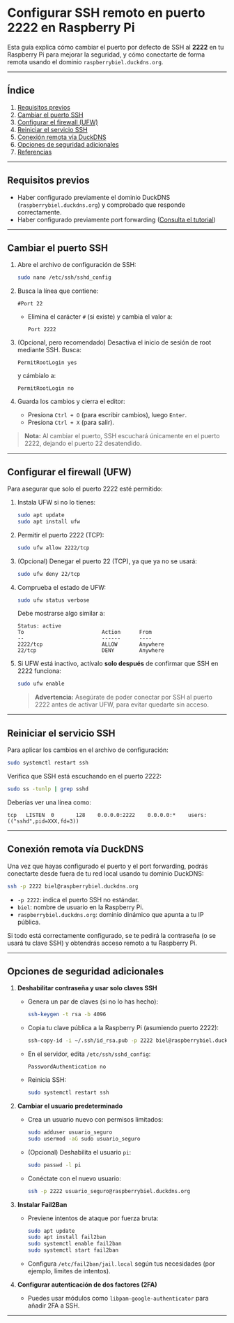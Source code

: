 # Configurar SSH remoto en puerto 2222 en Raspberry Pi

Esta guía explica cómo cambiar el puerto por defecto de SSH al **2222** en tu Raspberry Pi para mejorar la seguridad, y cómo conectarte de forma remota usando el dominio `raspberrybiel.duckdns.org`.

---

## Índice

1. [Requisitos previos](#requisitos-previos)
2. [Cambiar el puerto SSH](#cambiar-el-puerto-ssh)
3. [Configurar el firewall (UFW)](#configurar-el-firewall-ufw)
4. [Reiniciar el servicio SSH](#reiniciar-el-servicio-ssh)
6. [Conexión remota vía DuckDNS](#conexión-remota-vía-duckdns)
7. [Opciones de seguridad adicionales](#opciones-de-seguridad-adicionales)
8. [Referencias](#referencias)

---

## Requisitos previos

- Haber configurado previamente el dominio DuckDNS (`raspberrybiel.duckdns.org`) y comprobado que responde correctamente.
- Haber configurado previamente port forwarding ([Consulta el tutorial](PortForwarding.md))

---

## Cambiar el puerto SSH

1. Abre el archivo de configuración de SSH:
   ```bash
   sudo nano /etc/ssh/sshd_config
   ```

2. Busca la línea que contiene:
   ```text
   #Port 22
   ```
   - Elimina el carácter `#` (si existe) y cambia el valor a:
     ```text
     Port 2222
     ```

3. (Opcional, pero recomendado) Desactiva el inicio de sesión de root mediante SSH. Busca:
   ```text
   PermitRootLogin yes
   ```
   y cámbialo a:
   ```text
   PermitRootLogin no
   ```

4. Guarda los cambios y cierra el editor:
   - Presiona `Ctrl + O` (para escribir cambios), luego `Enter`.
   - Presiona `Ctrl + X` (para salir).

> **Nota:** Al cambiar el puerto, SSH escuchará únicamente en el puerto 2222, dejando el puerto 22 desatendido.

---

## Configurar el firewall (UFW)

Para asegurar que solo el puerto 2222 esté permitido:

1. Instala UFW si no lo tienes:
   ```bash
   sudo apt update
   sudo apt install ufw
   ```

2. Permitir el puerto 2222 (TCP):
   ```bash
   sudo ufw allow 2222/tcp
   ```

3. (Opcional) Denegar el puerto 22 (TCP), ya que ya no se usará:
   ```bash
   sudo ufw deny 22/tcp
   ```

4. Comprueba el estado de UFW:
   ```bash
   sudo ufw status verbose
   ```
   Debe mostrarse algo similar a:
   ```
   Status: active
   To                         Action      From
   --                         ------      ----
   2222/tcp                   ALLOW       Anywhere
   22/tcp                     DENY        Anywhere
   ```

5. Si UFW está inactivo, actívalo **solo después** de confirmar que SSH en 2222 funciona:
   ```bash
   sudo ufw enable
   ```
   > **Advertencia:** Asegúrate de poder conectar por SSH al puerto 2222 antes de activar UFW, para evitar quedarte sin acceso.

---

## Reiniciar el servicio SSH

Para aplicar los cambios en el archivo de configuración:

```bash
sudo systemctl restart ssh
```

Verifica que SSH está escuchando en el puerto 2222:

```bash
sudo ss -tunlp | grep sshd
```

Deberías ver una línea como:
```
tcp   LISTEN  0       128    0.0.0.0:2222    0.0.0.0:*    users:(("sshd",pid=XXX,fd=3))
```

---

## Conexión remota vía DuckDNS

Una vez que hayas configurado el puerto y el port forwarding, podrás conectarte desde fuera de tu red local usando tu dominio DuckDNS:

```bash
ssh -p 2222 biel@raspberrybiel.duckdns.org
```

- `-p 2222`: indica el puerto SSH no estándar.
- `biel`: nombre de usuario en la Raspberry Pi.
- `raspberrybiel.duckdns.org`: dominio dinámico que apunta a tu IP pública.

Si todo está correctamente configurado, se te pedirá la contraseña (o se usará tu clave SSH) y obtendrás acceso remoto a tu Raspberry Pi.

---

## Opciones de seguridad adicionales

1. **Deshabilitar contraseña y usar solo claves SSH**
   - Genera un par de claves (si no lo has hecho):
     ```bash
     ssh-keygen -t rsa -b 4096
     ```
   - Copia tu clave pública a la Raspberry Pi (asumiendo puerto 2222):
     ```bash
     ssh-copy-id -i ~/.ssh/id_rsa.pub -p 2222 biel@raspberrybiel.duckdns.org
     ```
   - En el servidor, edita `/etc/ssh/sshd_config`:
     ```text
     PasswordAuthentication no
     ```
   - Reinicia SSH:
     ```bash
     sudo systemctl restart ssh
     ```

2. **Cambiar el usuario predeterminado**
   - Crea un usuario nuevo con permisos limitados:
     ```bash
     sudo adduser usuario_seguro
     sudo usermod -aG sudo usuario_seguro
     ```
   - (Opcional) Deshabilita el usuario `pi`:
     ```bash
     sudo passwd -l pi
     ```
   - Conéctate con el nuevo usuario:
     ```bash
     ssh -p 2222 usuario_seguro@raspberrybiel.duckdns.org
     ```

3. **Instalar Fail2Ban**
   - Previene intentos de ataque por fuerza bruta:
     ```bash
     sudo apt update
     sudo apt install fail2ban
     sudo systemctl enable fail2ban
     sudo systemctl start fail2ban
     ```
   - Configura `/etc/fail2ban/jail.local` según tus necesidades (por ejemplo, límites de intentos).

4. **Configurar autenticación de dos factores (2FA)**
   - Puedes usar módulos como `libpam-google-authenticator` para añadir 2FA a SSH.

---
